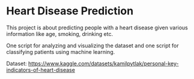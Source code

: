 # Heart Disease Prediction

This project is about predicting people with a heart disease given various information like age, smoking, drinking etc.

One script for analyzing and visualizing the dataset and one script for classifying patients using machine learning.

Dataset:
https://www.kaggle.com/datasets/kamilpytlak/personal-key-indicators-of-heart-disease
